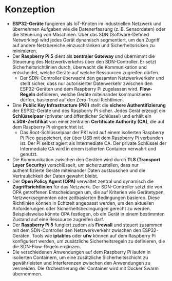 # Konzeption

- **ESP32-Geräte** fungieren als IoT-Knoten im industriellen Netzwerk und übernehmen Aufgaben wie die Datenerfassung (z. B. Sensordaten) oder die Steuerung von Maschinen. Über das SDN (Software-Defined Networking) wird jedes Gerät dynamisch segmentiert, um den Zugriff auf andere Netzbereiche einzuschränken und Sicherheitsrisiken zu minimieren.
- Der **Raspberry Pi 5** dient als **zentraler Gateway** und übernimmt die Steuerung des Netzwerkverkehrs über den SDN-Controller. Er setzt Sicherheitsrichtlinien durch, überwacht die Kommunikation und entscheidet, welche Geräte auf welche Ressourcen zugreifen dürfen.
    - Der SDN-Controller überwacht den gesamten Netzwerkverkehr und stellt sicher, dass nur autorisierter Datenverkehr zwischen den ESP32-Geräten und dem Raspberry Pi zugelassen wird. **Flow-Regeln** definieren, welche Geräte miteinander kommunizieren dürfen, basierend auf den Zero-Trust-Richtlinien.
- Eine **Public Key Infrastructure (PKI)** stellt die **sichere Authentifizierung** der ESP32-Geräte und des Raspberry Pi sicher. Jedes Gerät erzeugt ein **Schlüsselpaar** (privater und öffentlicher Schlüssel) und erhält ein **x.509-Zertifikat** von einer zentralen **Certificate Authority (CA)**, die auf dem Raspberry Pi eingerichtet ist.
    - Das Root-Schlüsselpaar der PKI wird auf einem isolierten Raspberry Pi Pico gespeichert, der über USB mit dem Raspberry Pi verbunden ist. Der Pi selbst agiert als Intermediate CA. Der private Schlüssel der Intermediate CA wird in einem isolierten Container verwahrt und genutzt.
- Die Kommunikation zwischen den Geräten wird durch **TLS (Transport Layer Security)** verschlüsselt, um sicherzustellen, dass nur authentifizierte Geräte miteinander Daten austauschen und die Vertraulichkeit der Daten gewahrt bleibt.
- Der **Open Policy Agent (OPA)** verwaltet zentral und dynamisch die **Zugriffsrichtlinien** für das Netzwerk. Der SDN-Controller setzt die von OPA getroffenen Entscheidungen um, die auf Kriterien wie Gerätetypen, Netzwerksegmenten oder zeitbasierten Bedingungen basieren. Diese Richtlinien können in Echtzeit angepasst werden, um den aktuellen Anforderungen oder Sicherheitsbedingungen gerecht zu werden. Beispielsweise könnte OPA festlegen, ob ein Gerät in einem bestimmten Zustand auf eine Ressource zugreifen darf.
- Der **Raspberry Pi 5** fungiert zudem als **Firewall** und steuert zusammen mit dem SDN-Controller den Netzwerkverkehr zwischen den ESP32-Geräten. Tools wie **iptables** oder **ufw** können auf dem Raspberry Pi konfiguriert werden, um zusätzliche Sicherheitsregeln zu definieren, die die SDN-Flow-Regeln ergänzen.
- Die verschiedenen Anwendungen auf dem Raspberry Pi laufen in isolierten Containern, um eine zusätzliche Sicherheitsschicht zu gewährleisten und Interferenzen zwischen den Anwendungen zu vermeiden. Die Orchestrierung der Container wird mit Docker Swarm übernommen.
